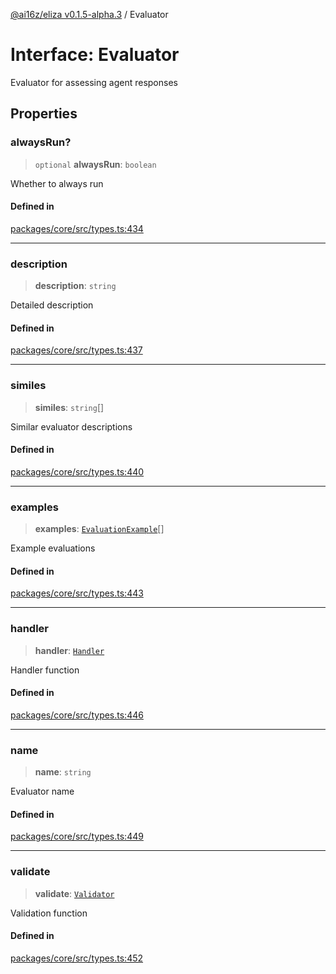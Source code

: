 [@ai16z/eliza v0.1.5-alpha.3](../index.md) / Evaluator

# Interface: Evaluator

Evaluator for assessing agent responses

## Properties

### alwaysRun?

> `optional` **alwaysRun**: `boolean`

Whether to always run

#### Defined in

[packages/core/src/types.ts:434](https://github.com/AIFlowML/eliza_aiflow/blob/main/packages/core/src/types.ts#L434)

***

### description

> **description**: `string`

Detailed description

#### Defined in

[packages/core/src/types.ts:437](https://github.com/AIFlowML/eliza_aiflow/blob/main/packages/core/src/types.ts#L437)

***

### similes

> **similes**: `string`[]

Similar evaluator descriptions

#### Defined in

[packages/core/src/types.ts:440](https://github.com/AIFlowML/eliza_aiflow/blob/main/packages/core/src/types.ts#L440)

***

### examples

> **examples**: [`EvaluationExample`](EvaluationExample.md)[]

Example evaluations

#### Defined in

[packages/core/src/types.ts:443](https://github.com/AIFlowML/eliza_aiflow/blob/main/packages/core/src/types.ts#L443)

***

### handler

> **handler**: [`Handler`](../type-aliases/Handler.md)

Handler function

#### Defined in

[packages/core/src/types.ts:446](https://github.com/AIFlowML/eliza_aiflow/blob/main/packages/core/src/types.ts#L446)

***

### name

> **name**: `string`

Evaluator name

#### Defined in

[packages/core/src/types.ts:449](https://github.com/AIFlowML/eliza_aiflow/blob/main/packages/core/src/types.ts#L449)

***

### validate

> **validate**: [`Validator`](../type-aliases/Validator.md)

Validation function

#### Defined in

[packages/core/src/types.ts:452](https://github.com/AIFlowML/eliza_aiflow/blob/main/packages/core/src/types.ts#L452)
